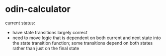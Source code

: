 # odin-calculator
current status:
- have state transitions largely correct
- need to move logic that is dependent on both current and next state into the state transition function; some transitions depend on both states rather than just on the final state